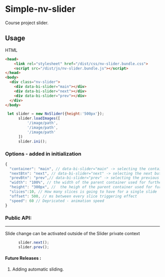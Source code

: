 # Simple-nv-slider
Course project slider.

## Usage
HTML
```html
<head>
    <link rel="stylesheet" href="/dist/css/nv-slider.bundle.css">
    <script src="/dist/js/nv-slider.bundle.js"></script>
</head>
<body>
  <div class="nv-slider">
    <div data-bi-slider="main"></div>
    <div data-bi-slider="next"></div>
    <div data-bi-slider="prev"></div>
  </div>
</body>  
```
```javascript
 let slider = new NvSlider({height:'500px'});
      slider.loadImages([
          '/image/path',
          '/image/path',
          '/image/path'
      ])
      slider.ini();
```

### Options - added in initialization
```javascript
{
  "container": "main", // data-bi-slider="main" -> selecting the container HTML Node
  "nextBtn": "next", // data-bi-slider="next" -> selecting the next button HTML Node
  "prevBtn": "prev",// data-bi-slider="prev" -> selecting the previous button HTML Node
  "width": "100%", // the width of the parent container used for further calculations and styling
  "height": "300px", //  the heigh of the parent container used for further calculations and styling
  "slices":10, // How many slices is going to have for a single slide 
  "offset": 500, // ms between every slice triggering effect
  "speed": 60 // Depricated - animation speed
}

```

### Public API:
*******
Slide change can be activated outside of the Slider private context
```javascript
      slider.next();
      slider.prev(); 
```

#### Future Releases : 
1. Adding automatic sliding.





